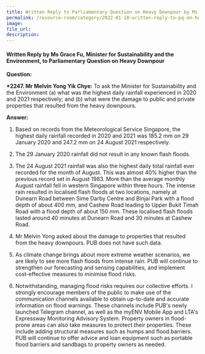 ```yaml
---  
title: Written Reply to Parliamentary Question on Heavy Downpour by Ms Grace Fu, Minister for Sustainability and the Environment  
permalink: /resource-room/category/2022-01-10-written-reply-to-pq-on-heavy-downpour/  
image:  
file_url:  
description:  
---  
```

 
#### Written Reply by Ms Grace Fu, Minister for Sustainability and the Environment, to Parliamentary Question on Heavy Downpour


**Question:**

**\*2247. Mr Melvin Yong Yik Chye:** To ask the Minister for Sustainability and the Environment (a) what was the highest daily rainfall experienced in 2020 and 2021 respectively; and (b) what were the damage to public and private properties that resulted from the heavy downpours.

**Answer:**

1. Based on records from the Meteorological Service Singapore, the highest daily rainfall recorded in 2020 and 2021 was 185.2 mm on 29 January 2020 and 247.2 mm on 24 August 2021 respectively.

2. The 29 January 2020 rainfall did not result in any known flash floods.

3. The 24 August 2021 rainfall was also the highest daily total rainfall ever recorded for the month of August. This was almost 40% higher than the previous record set in August 1983. More than the average monthly August rainfall fell in western Singapore within three hours. The intense rain resulted in localised flash floods at two locations, namely at Dunearn Road between Sime Darby Centre and Binjai Park with a flood depth of about 400 mm, and Cashew Road leading to Upper Bukit Timah Road with a flood depth of about 150 mm. These localised flash floods lasted around 40 minutes at Dunearn Road and 30 minutes at Cashew Road.

4. Mr Melvin Yong asked about the damage to properties that resulted from the heavy downpours. PUB does not have such data.

5. As climate change brings about more extreme weather scenarios, we are likely to see more flash floods from intense rain. PUB will continue to strengthen our forecasting and sensing capabilities, and implement cost-effective measures to minimise flood risks.

6. Notwithstanding, managing flood risks requires our collective efforts. I strongly encourage members of the public to make use of the communication channels available to obtain up-to-date and accurate information on flood warnings. These channels include PUB&#39;s newly launched Telegram channel, as well as the myENV Mobile App and LTA&#39;s Expressway Monitoring Advisory System. Property owners in flood-prone areas can also take measures to protect their properties. These include adding structural measures such as humps and flood barriers. PUB will continue to offer advice and loan equipment such as portable flood barriers and sandbags to property owners as needed.
